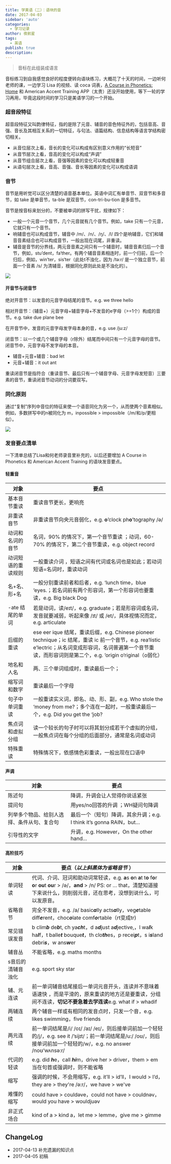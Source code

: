 ```yaml
---
title: 学美语（二）：语块的音
date: 2017-04-03
sidebar: 'auto'
categories:
  - 学习记录
author: 夜航星
tags:
  - 英语
publish: true
description: 
---
```


> 音标在此组装成语言

音标练习到自我感觉良好的程度便转向语块练习，大概花了十天的时间，一边听何老师的课，一边学习 Lisa 的视频、读 coca 词表，[A Course in Phonetics: Home](https://corpus.linguistics.berkeley.edu/acip/) 和 American Accent Training APP（太贵）还没开始使用，等下一轮的学习再用，毕竟这段时间的学习只是美语学习的一个开始。

### 超音段特征

超音段特征又叫韵律特征，指的是除了元音、辅音的音色特征外的，包括音高、音强、音长及其相互关系的一切特征，与句法、语篇结构、信息结构等语言学结构密切相关。

* 从音位层次上看，音长的变化可以构成有区别意义作用的“长短音”
* 从音节层次上看，音高的变化可以构成“声调”
* 从音节组合层次上看，音强等因素的变化可以构成轻重音
* 从语句层次上看，音高、音强、音长等因素的变化可以构成语调

### 音节

音节是用听觉可以区分清楚的语音基本单位。英语中词汇有单音节、双音节和多音节，如 take 是单音节，ta-ble 是双音节，con-tri-bu-tion 是多音节。

音节是按音标来划分的，不要被单词的拼写干扰，规律如下：

* 一般一个元音一个音节，几个元音就有几个音节。例如，take 只有一个元音，它就只有一个音节。
* 响辅音也可以构成音节，辅音中 /m/、/n/、/ŋ/、/l/ 四个是响辅音，它们和辅音音素结合也可以构成音节，一般出现在词尾，非重读。
* 辅音是音节的分界线，两元音音素之间只有一个辅音时，辅音音素归后一个音节，例如，stu’dent，fa‘ther。有两个辅音音素相连时，前一个归前，后一个归后，例如，win’ter，sis‘ter（此处t不浊化，因为 /tə:r/ 是一个独立音节，前面一个音素 /s/ 为清辅音，根据同化原则此处是不浊化的）。

![](http://images.stanine.top/WEBRESOURCE466444dd47f0e43908c89c52bad7fc8b.jpg?imageView/2/w/600/q/90)

#### 开音节与闭音节

绝对开音节：以发音的元音字母结尾的音节。e.g. we three hello

相对开音节：（辅音+）元音字母+辅音字母+不发音的e字母（>=1个）构成的音节。e.g. take due plane bee 

在开音节中，发音的元音字母发字母本身的音，e.g. use /ju:z/

闭音节：以一个或几个辅音字母（r除外）结尾而中间只有一个元音字母的音节。闭音节中，元音字母不发字母的本音。

* 辅音+元音+辅音：bad let
* 元音+辅音：it out ant

重读闭音节是指符合（重读音节、最后只有一个辅音字母、元音字母发短音）三要素的音节，重读闭音节动词的分词要双写。

### 同化原则

通过“复制”序列中音位的特征来使一个语音同化为另一个，从而使两个音素相似。例如，多数拼写中的n被同化为 m，inpossible > impossible（/m/和/p/更相似）。

![](http://images.stanine.top/ipa_cons.gif)

### 发音要点清单

一下清单总结了Lisa和何老师录音里补充的，以后还要增加 A Course in Phonetics 和 American Accent Training 的语块发音要点。

####  轻重音

| 对象               | 要点                                                                                                                                                                                                               |
| ------------------ | ------------------------------------------------------------------------------------------------------------------------------------------------------------------------------------------------------------------ |
| 基本音节重读       | 重读音节更长，更响亮                                                                                                                                                                                               |
| 非重读音节         | 非重读音节向央元音弱化，e.g. **o**’clock ph**o**’tography /ə/                                                                                                                                                      |
| 动词和名词的音节   | 名词，90% 的情况下，第一个音节重读 ；动词，60-70% 的情况下，第二个音节重读，e.g. object record                                                                                                                     |
| 动词短语的重读规则 | 一般重读介词 ，短语之间有代词或名词也是如此；若动词短语=名词时，重读动词                                                                                                                                           |
| 名+名、形+名       | 一般分别重读前者和后者，e.g. ‘lunch time，blue ‘eyes.；若名词前有两个形容词，第一个形容词也要重读，e.g. Big black Dog                                                                                              |
| -ate 结尾的单词    | 若是动词，读/eɪt/，e.g. graduate；若是形容词或名词，发音就要减弱，听起来像 /ɪt/ 或 /et/，具体视情况而定，e.g. articulate                                                                                           |
| 后缀的重读         | ese eer ique 结尾，重读后缀，e.g. Chinese pioneer technique；ic 结尾，重读 ic 前一个音节，e.g. rea‘listic e’lectric；从名词变成形容词，名词普遍第一个音节重读，而形容词则是第二个，e.g. ’origin o‘riginal（o弱化） |
| 地名和人名         | 两、三个单词组成时，重读最后一个；                                                                                                                                                                                 |
| 缩写词和数字       | 重读最后一个字母                                                                                                                                                                                                   |
| 句子中单词重读     | 一般重读实义词，即名、动、形、副，e.g. Who stole the ‘money from me?；多个连在一起时，一般重读最后一个，e.g.    Did you get the ‘job?                                                                              |
| 焦点词和虚拟分组   | 读一个较长的句子时可以将其划分成若干个虚拟的分组，一般焦点词在每个分组的后面部分，通常是名词或动词                                                                                                                 |
| 特殊重读           | 特殊情况下，依感情色彩重读，一般出现在口语中                                                                                                                                                                       |

#### 声调

| 对象                                       | 要点                                                               |
| ------------------------------------------ | ------------------------------------------------------------------ |
| 陈述句                                     | 降调，升调会让人觉得你说话紧张                                     |
| 提问句                                     | 用yes/no回答的升调 ；WH疑问句降调                                  |
| 列举多个物品、给别人选择、条件从句、复合句 | 最后一个（短句）降调，其余升调；e.g. I think it’s gonna RAIN，but… |
| 引导性的文字                               | 升调，e.g. However，On the other hand…                             |

#### 高阶技巧

| 对象              | 要点（***以上斜黑体为省略音节*** ）                                                                                                                                                                                  |
| ----------------- | -------------------------------------------------------------------------------------------------------------------------------------------------------------------------------------------------------------------- |
| 单词轻读          | 代词、介词、冠词和助动词常轻读，e.g. **a**s **o**n **a**t t**o** f**o**r **o**r **ou**t **ou**r > /ə/，**and** > /n/ PS:   or … that，清楚知道接下来说什么，则削弱元音，还在思考，没想到说什么，可以发原音。         |
| 省略音节          | 完全不发音，e.g.  /a/ basic***a***lly acts***a***lly，veg***e***table diff***e***rent，choc***o***late comf***o***rtable（rt变成tr)                                                                                  |
| 常见错误发音      | b clim***b*** de***b***t,  ch ya***ch***t，d a***d***just a***d***jective,，l  wa***l***k ha***l***f，t  balle***t*** bouque***t***，th clo***th***es，p recei***p***t，s  i***s***land debri***s***，w ans***w***er |
| 辅音丛            | 不能省略，e.g. maths months                                                                                                                                                                                          |
| s音后的清辅音浊化 | e.g. sport sky star                                                                                                                                                                                                  |
| 辅、元连读        | 前一单词辅音结尾接后一单词元音开头，连读并不意味着语速快 ，而是平滑的，原来重读的地方还是要重读，分组间不连读，**切记不要急着去学连读**e.g. what if  > whadif                                                        |
| 两辅连续          | 两个辅音一样或有相同的发音点时，只发一个音，e.g. likes swimming，five friends                                                                                                                                        |
| 两元连续          | 前一单词结尾是/i/ /oɪ/ /aɪ/ /eɪ/，则后接单词前加一个轻轻的/j/，e.g. see it /’sijɪt/；前一单词结尾是/u:/ /oʊ/，则后接单词前加一个轻轻的/w/，e.g. no answer /noʊ‘wʌnsə:r/                                              |
| 代词的轻读        | e.g. did ***h***e，call ***hi***m，drive her > driver，them > em 当在句首或强调时，则不能省略                                                                                                                        |
| 缩写              | 强调的时候，不会用缩写，e.g.  it’ll > id’ll，I would > I’d，they are > they're /ə:r/，we have > we've                                                                                                                |
| 难懂的缩写        | could have > couldəve，could not have > couldnəv，would you have > wouldjuəv                                                                                                                                         |
| 非正式场合        | kind of a > kind a，let me > lemme，give me  > gimme                                                                                                                                                                 |

## ChangeLog

- 2017-04-13 补充遗漏的知识点
- 2017-04-05 初稿
